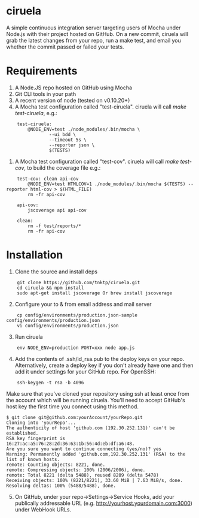 ciruela
=======

A simple continuous integration server targeting users of Mocha under Node.js with their project hosted on GitHub. On a new commit, ciruela will grab the latest changes from your repo, run a make test, and email you whether the commit passed or failed your tests.

# Requirements
1. A Node.JS repo hosted on GitHub using Mocha
1. Git CLI tools in your path
1. A recent version of node (tested on v0.10.20+)
1. A Mocha test configuration called "test-ciruela". ciruela will call *make test-ciruela*, e.g.:  

```
    test-ciruela:  
        @NODE_ENV=test ./node_modules/.bin/mocha \  
                --ui bdd \  
                --timeout 5s \  
                --reporter json \  
                $(TESTS)
```
1. A Mocha test configuration called "test-cov". ciruela will call *make test-cov*, to build the coverage file e.g.: 

```
    test-cov: clean api-cov
        @NODE_ENV=test HTMLCOV=1 ./node_modules/.bin/mocha $(TESTS) --reporter html-cov > $(HTML_FILE)
        rm -fr api-cov

    api-cov:
        jscoverage api api-cov
     
    clean:
        rm -f test/reports/*
        rm -fr api-cov

```

# Installation

1. Clone the source and install deps

```
    git clone https://github.com/tnktp/ciruela.git  
    cd ciruela && npm install
    sudo apt-get install jscoverage Or brew install jscoverage
```

2. Configure your to & from email address and mail server

```
    cp config/environments/production.json-sample config/environments/production.json  
    vi config/environments/production.json
```

3. Run ciruela

```
    env NODE_ENV=production PORT=xxx node app.js
```

4. Add the contents of .ssh/id_rsa.pub to the deploy keys on your repo. Alternatively, create a deploy key if you don't already have one and then add it under settings for your GitHub repo. For OpenSSH:

```
    ssh-keygen -t rsa -b 4096
```

Make sure that you've cloned your repository using ssh at least once from the account which will be running ciruela. You'll need to accept GitHub's host key the first time you connect using this method.

```
$ git clone git@github.com:yourAccount/yourRepo.git
Cloning into 'yourRepo'...
The authenticity of host 'github.com (192.30.252.131)' can't be established.
RSA key fingerprint is 16:27:ac:a5:76:28:2d:36:63:1b:56:4d:eb:df:a6:48.
Are you sure you want to continue connecting (yes/no)? yes
Warning: Permanently added 'github.com,192.30.252.131' (RSA) to the list of known hosts.
remote: Counting objects: 8221, done.
remote: Compressing objects: 100% (2006/2006), done.
remote: Total 8221 (delta 5488), reused 8209 (delta 5478)
Receiving objects: 100% (8221/8221), 33.60 MiB | 7.63 MiB/s, done.
Resolving deltas: 100% (5488/5488), done.
```

5. On GitHub, under your repo->Settings->Service Hooks, add your publically addressable URL (e.g. http://yourhost.yourdomain.com:3000) under WebHook URLs.
